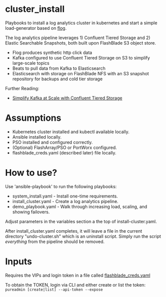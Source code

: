 # cluster_install

Playbooks to install a log analytics cluster in kubernetes and start a simple load-generator based on [flog](https://github.com/mingrammer/flog).

The log analytics pipeline leverages 1) Confluent Tiered Storage and 2) Elastic Searchable Snapshots, both built upon FlashBlade S3 object store.
 * Flog produces synthetic http click data
 * Kafka configured to use Confluent Tiered Storage on S3 to simplify large-scale topics
 * Beats to pull data from Kafka to Elasticsearch
 * Elasticsearch with storage on FlashBlade NFS with an S3 snapshot repository for backups and cold tier storage

Further Reading:
* [Simplify Kafka at Scale with Confluent Tiered Storage](https://joshua-robinson.medium.com/simplify-kafka-at-scale-with-confluent-tiered-storage-ae8c1a2c9c80)

# Assumptions

* Kubernetes cluster installed and kubectl available locally.
* Ansible installed locally.
* PSO installed and configured correctly.
* (Optional) FlashArray/PSO or PortWorx configured.
* flashblade_creds.yaml (described later) file locally.

# How to use?

Use 'ansible-playbook' to run the following playbooks:

* system_install.yaml - Install one-time requirements.
* install_cluster.yaml - Create a log analytics pipeline.
* demo_playbook.yaml - Walk through increasing load, scaling, and showing failovers.

Adjust parameters in the variables section a the top of install-cluster.yaml.

After install_cluster.yaml completes, it will leave a file in the current directory "undo-cluster.sh" which is an uninstall script. Simply run the script *everything* from the pipeline should be removed.

# Inputs 

Requires the VIPs and login token in a file called [flashblade_creds.yaml](flashblade_creds.yaml)

To obtain the TOKEN, login via CLI and either create or list the token:
```pureadmin [create|list] --api-token --expose```
